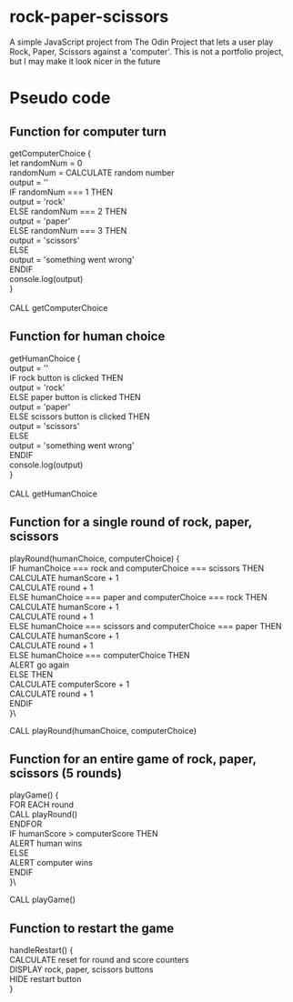 # rock-paper-scissors

A simple JavaScript project from The Odin Project that lets a user play Rock, Paper, Scissors against a 'computer'. This is not a portfolio project, but I may make it look nicer in the future 

# Pseudo code

## Function for computer turn

getComputerChoice {\
    let randomNum = 0\
    randomNum = CALCULATE random number\
    output = ''\
    IF randomNum === 1 THEN\
        output = 'rock'\
    ELSE randomNum === 2 THEN\
        output = 'paper'\
    ELSE randomNum === 3 THEN\
        output = 'scissors'\
    ELSE\
        output = 'something went wrong'\
    ENDIF\
    console.log(output)\
}\
\
CALL getComputerChoice

## Function for human choice

getHumanChoice {\
    output = ''\
    IF rock button is clicked THEN\
        output = 'rock'\
    ELSE paper button is clicked THEN\
        output = 'paper'\
    ELSE scissors button is clicked THEN\
        output = 'scissors'\
    ELSE\
        output = 'something went wrong'\
    ENDIF\
    console.log(output)\
}\
\
CALL getHumanChoice

## Function for a single round of rock, paper, scissors

playRound(humanChoice, computerChoice) {\
    IF humanChoice === rock and computerChoice === scissors THEN\
        CALCULATE humanScore + 1\
        CALCULATE round + 1\
    ELSE humanChoice === paper and computerChoice === rock THEN\
        CALCULATE humanScore + 1\
        CALCULATE round + 1\
    ELSE humanChoice === scissors and computerChoice === paper THEN\
        CALCULATE humanScore + 1\
        CALCULATE round + 1\
    ELSE humanChoice === computerChoice THEN\
        ALERT go again\
    ELSE THEN\
        CALCULATE computerScore + 1\
        CALCULATE round + 1\
    ENDIF\
}\

CALL playRound(humanChoice, computerChoice)

## Function for an entire game of rock, paper, scissors (5 rounds)

playGame() {\
    FOR EACH round\
        CALL playRound()\
    ENDFOR\
    IF humanScore > computerScore THEN\
        ALERT human wins\
    ELSE\
        ALERT computer wins\
    ENDIF\
}\

CALL playGame()

## Function to restart the game

handleRestart() {\
    CALCULATE reset for round and score counters\
    DISPLAY rock, paper, scissors buttons\
    HIDE restart button\
}
